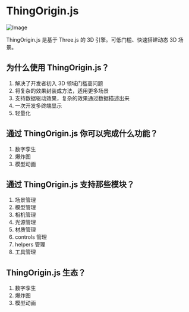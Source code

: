 # ThingOrigin.js

![Image](https://github.com/dadadadalin/ThingOrigin/tree/main/public/static/img/logo.png)

ThingOrigin.js 是基于 Three.js 的 3D 引擎。可低门槛、快速搭建动态 3D 场景。

## 为什么使用 ThingOrigin.js？

1. 解决了开发者初入 3D 领域门槛高问题
2. 将复杂的效果封装成方法，适用更多场景
3. 支持数据驱动效果，复杂的效果通过数据描述出来
4. 一次开发多终端显示
5. 轻量化

## 通过 ThingOrigin.js 你可以完成什么功能？

1. 数字孪生
2. 爆炸图
3. 模型动画

## 通过 ThingOrigin.js 支持那些模块？

1. 场景管理
2. 模型管理
3. 相机管理
4. 光源管理
5. 材质管理
6. controls 管理
7. helpers 管理
8. 工具管理

## ThingOrigin.js 生态？

1. 数字孪生
2. 爆炸图
3. 模型动画
